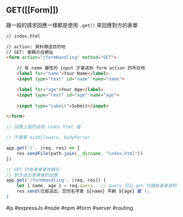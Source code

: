 ## GET([[Form]])
跟一般的請求回應一樣都是使用 `.get()` 來回應對方的表單
```html
// index.html

// action: 資料傳送目的地
// GET: 會顯示在網址
<form action="/formHandling" method="GET">

	// 有 name 屬性的 input 才會送到 form action 的所在地
	<label for="name">Your Name</label>
	<input type="text" id="name" name="name">

	<label for="age">Your Age</label>
	<input type="text" id="age" name="age">
	
	<input type="submit">Submit</input>

</form>
```

```js
// 回應上面的這個 index.html 檔

// 不需要 middileware, bodyParser

app.get('/', (req, res) => {
	res.sendFile(path.join(__dirname, "index.html"))
})

// GET 的表單會更改網址
// 對方送出表單後的回應
app.get('/formHandling', (req, res)) {
	let { name, age } = req.query	// query 可以 get 的讀取表單資訊
	res.send(已經送出，您的名字是 ${name} 年齡 ${age} 歲`);
}
```

#js #expressJs #node #npm #form #server #routing